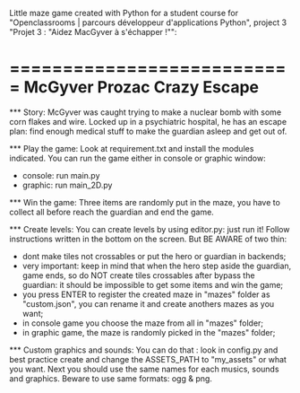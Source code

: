 Little maze game created with Python for a student course for
"Openclassrooms | parcours développeur d'applications Python",
project 3 "Projet 3 : "Aidez MacGyver à s'échapper !"":


===========================
McGyver Prozac Crazy Escape
===========================


*** Story:
McGyver was caught trying to make a nuclear bomb with some corn flakes and wire.
Locked up in a psychiatric hospital, he has an escape plan: find enough medical
stuff to make the guardian asleep and get out of.


*** Play the game:
Look at requirement.txt and install the modules indicated.
You can run the game either in console or graphic window:
- console: run main.py
- graphic: run main_2D.py


*** Win the game:
Three items are randomly put in the maze, you have to collect all before reach
the guardian and end the game.


*** Create levels:
You can create levels by using editor.py: just run it!
Follow instructions written in the bottom on the screen.
But BE AWARE of two thin:
- dont make tiles not crossables or put the hero or guardian in backends;
- very important: keep in mind that when the hero step aside the guardian, game
ends, so do NOT create tiles crossables after bypass the guardian: it should be
impossible to get some items and win the game;
- you press ENTER to register the created maze in "mazes" folder as "custom.json",
you can rename it and create anothers mazes as you want;
- in console game you choose the maze from all in "mazes" folder;
- in graphic game, the maze is randomly picked in the "mazes" folder;


*** Custom graphics and sounds:
You can do that : look in config.py and best practice create and change the
ASSETS_PATH to "my_assets" or what you want. Next you should use the same names
for each musics, sounds and graphics. Beware to use same formats: ogg & png.
